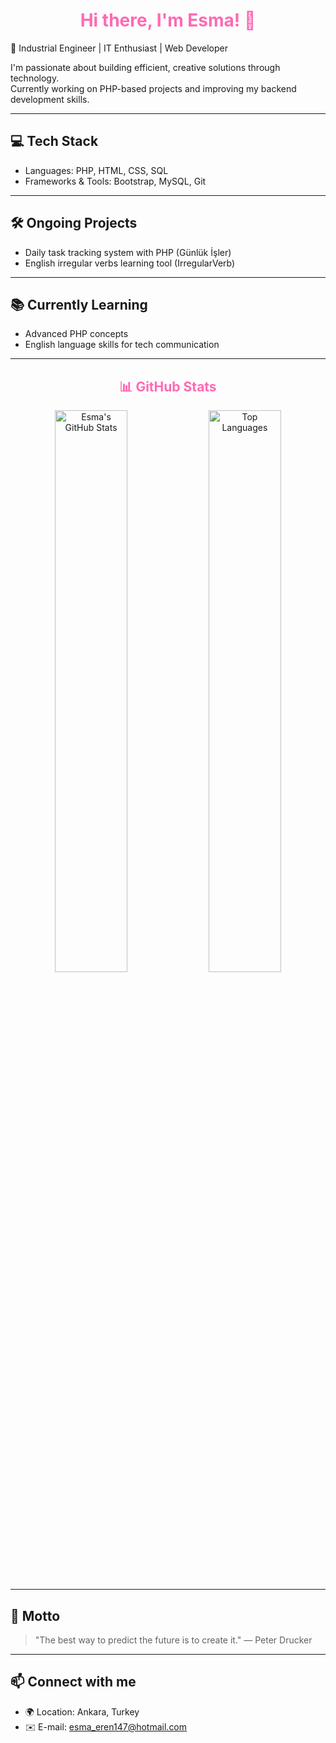 <h1 align="center" style="color:#ff69b4;">Hi there, I'm Esma! 👋</h1>

🚀 Industrial Engineer | IT Enthusiast | Web Developer

I'm passionate about building efficient, creative solutions through technology.  
Currently working on PHP-based projects and improving my backend development skills.

---

## 💻 Tech Stack
- Languages: PHP, HTML, CSS, SQL
- Frameworks & Tools: Bootstrap, MySQL, Git

---

## 🛠️ Ongoing Projects
- Daily task tracking system with PHP (Günlük İşler)
- English irregular verbs learning tool (IrregularVerb)

---

## 📚 Currently Learning
- Advanced PHP concepts
- English language skills for tech communication

---

<h2 align="center" style="color:#ff69b4;">📊 GitHub Stats</h2>

<p align="center">
  <img src="https://github-readme-stats.vercel.app/api?username=1esmaeren&show_icons=true&theme=aura" alt="Esma's GitHub Stats" width="48%" />
  <img src="https://github-readme-stats.vercel.app/api/top-langs/?username=1esmaeren&layout=compact&theme=aura" alt="Top Languages" width="48%" />
</p>

---

## 🌱 Motto
> "The best way to predict the future is to create it." — Peter Drucker

---

## 📫 Connect with me
- 🌍 Location: Ankara, Turkey
- ✉️ E-mail: esma_eren147@hotmail.com
